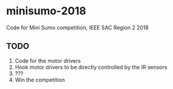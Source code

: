 # minisumo-2018
Code for Mini Sumo competition, IEEE SAC Region 2 2018
## TODO
1. Code for the motor drivers
1. Hook motor drivers to be directly controlled by the IR sensors
1. ???
1. Win the competition
